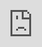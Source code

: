 ```yaml
---
layout: post
author: thomas
---
```


Yesterday we published a [new release of Magic](https://github.com/polterguy/magic/releases).
I normally don't write articles when we create a new release, but I'll make an exception 
this time, simply because this release was kick ass cool, and I've got a point further down
in the article. Most releases just silently improves some part of Magic and Hyperlambda,
you pull its docker images, and some things automagically becomes better, without you noticing
much. However, this release is different. First of all it features non-breaking fundamental
changes to the programming language itself. For instance there's now an **[neq]** slot,
allowing Hyperlambda developers to compare for non-equality without adding the **[not]** slot.
Below is an example.

```
.val:foo
if
   neq
      get-value:x:@.val
      .:bar
   .lambda
      // Condition is true
```

However, even more importantly, is the fact that all comparison slots and conditional slots
can now take their LHS argument as an expression. Previously to achieve the above you'd have
to write something such as follows.

```
.val:foo
if
   not
      eq
         get-value:x:@.val
         .:bar
   .lambda
      // Condition is true
```

With this release you can significantly reduce the number of lines of code for the above
to become the following.

```
.val:foo
if
   neq:x:@.val
      .:bar
   .lambda
      // Condition is true
```

The above two Hyperlambda snippets does the exact same thing, except the last one is 6
lines of code, and the first one is 8 lines of code. Since neutral research in the subject
concludes with that the resource requirements to maintain a piece of code increases proportionally
with the number of lines of code, obviously this is a big thing.
In addition the conditional slots such as **[if]**, **[else-if]**, and **[while]** can now
optionally take their condition as an expression, such as illustrated below.

```
.foo:bool:true
if:x:@.foo
   // Condition is true
```

To achieve the above in a previous version of Magic and Hyperlambda you'd have to write something
such as follows.

```
.foo:bool:true
if
   get-value:x:@.foo
   .lambda
      // Condition is true
```

Yet again cutting the number of lines of code almost in half. Notice how the slot
no longer needs a **[.lambda]** argument. This is true because the slot is using an
expression as its sole argument, which implies there is no longer a need to explicitly
mark your lambda object as such, and the invocation treats the entirety of the **[if]**
slot's arguments as its lambda object.

## Documentation upgrade

In addition to the above programming language improvements, we've also gone through
every single part of Hyperlambda's documentation, and I've literally spoken it out
loudly to myself, every single word in every single article and tutorial, _multiple times_.
The reason for this is because all good text pieces have rhythm and musical qualities, and by
speaking it out loudly to yourself, this rhythm and musical quality more easily shows.
In addition every single video associated with the documentation has been re-created,
with much higher quality, and way more consistence. I've also scrapped a lot of videos
in this process by simply hiding them because they weren't of the quality we want others
to associate with our tools.

## Momentum

When I started Magic's current codebase, I had already researched and developed its
ideas for almost 10 years. However, it was still a _"hobby project"_ for more than 2 years.
Last June I found myself without a job, and I started working full time on Magic,
implying 80 hours per week instead of 20. Since then what was started as a _"hobby project"_
has turned into a sustainable company, we've got VC funding, and we're hiring our 4th
employee probably on Monday.

If you compare its codebase back in June 2021 with its features today, you'll probably
notice the thing is at least one order of magnitude better, higher quality, and more easily 
consumed than it was 7 months ago. Something you can also deduct from the fact of that our
NuGet repository currently has some roughly 15,000 daily downloads as I am writing this.
Hence, people have obviously noticed the same thing I'm about to tell you below.

> Magic is _"growing up"_

## Memory lane

When I wrote the first article about Hyperlambda for MSDN Magazine back in 2017,
Microsoft had to put a disclaimer at the top. The disclaimer basically said the following.

> We believe this guy is bat shit crazy, but we're not sure, so we'll give him a chance

For the record, I don't blaim Michael Desmond for adding the _"probably bat shit crazy disclaimer"_.
Creating a new programming language arguably inspired by YAML, XML, XSLT, and XPath must seem like
madness to most. I'm sure MSDN's Editor in Chief was slightly surprised later though, as he saw the
article entering the _top 20 most read articles published by MSDN Magazine throughout their existence_ over
the next month. FYI, the [next article I wrote](https://docs.microsoft.com/en-us/archive/msdn-magazine/2017/june/csharp-make-csharp-more-dynamic-with-hyperlambda)
made it into top 5 ... ;)

Thank you for that chance Michael. Walking out on a limb is scary, but sometimes it's also
very rewarding. I owe you one for this.

Anyways, I'm digressing - I guess it's the new year feeling still hanging around, since
we're still in the beginning of the year. However, since June 2021 we've published no less
than _50 releases of Magic and Hyperlambda_, and this article summed up _some_ of _one_
of these releases most important features - And my point with writing this article is
that if you tried out Magic and Hyperlambda 7 months ago, please realise it's almost
a completely different thing today, because most of these releases had an equally
impressive changelog as the current release. A former friend of mine used to say the
following about me.

> Is Thomas crazy? Totally, but he's not crazy enough! We're working on it though!

I doubt I'll ever be _that_ crazy ever again, but there are lessons to be learned from
the above story - Which is as follows ...

> Don't dismiss crazy people, crazy is a pre-requisite for brilliance

It's a new year now, and we're writing 2022. Over the last couple of years we've all
been arguably bat shit crazy. Do me a favour though please, don't ignore the crazy guy, or
the crazy girl, they just might be brilliance in the making. Hug your crazy friend this year.
_You_ might need him or her in the future ... ;)

Love from _"the crazy guy"_ ...

<div class="video">
<iframe width="560" height="315" style="position:absolute; top:0; left:0; width:100%; height:100%;" src="https://www.youtube.com/embed/cWGE9Gi0bB0" frameborder="0" allow="accelerometer; autoplay; encrypted-media; gyroscope; picture-in-picture" allowfullscreen></iframe>
</div>

